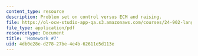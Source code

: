 ```yaml
---
content_type: resource
description: Problem set on control versus ECM and raising.
file: https://ol-ocw-studio-app-qa.s3.amazonaws.com/courses/24-902-language-and-its-structure-ii-syntax-fall-2003/4db0e28ed27827be4e4b62611e5d113e_ps_7_cntrol_etc.pdf
file_type: application/pdf
resourcetype: Document
title: 'Homework #7'
uid: 4db0e28e-d278-27be-4e4b-62611e5d113e
---
```

